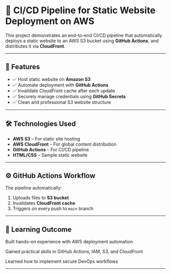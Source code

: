# 🚀 CI/CD Pipeline for Static Website Deployment on AWS

This project demonstrates an end-to-end CI/CD pipeline that automatically deploys a static website to an AWS S3 bucket using **GitHub Actions**, and distributes it via **CloudFront**.


---

## 📌 Features

- ✅ Host static website on **Amazon S3**
- ✅ Automate deployment with **GitHub Actions**
- ✅ Invalidate CloudFront cache after each update
- ✅ Securely manage credentials using **GitHub Secrets**
- ✅ Clean and professional S3 website structure

---

## 🛠️ Technologies Used

- **AWS S3** – For static site hosting  
- **AWS CloudFront** – For global content distribution  
- **GitHub Actions** – For CI/CD pipeline  
- **HTML/CSS** – Sample static website

---
## ⚙️ GitHub Actions Workflow

The pipeline automatically:

1. Uploads files to **S3 bucket**
2. Invalidates **CloudFront cache**
3. Triggers on every push to `main` branch

---


## 🧠 Learning Outcome

Built hands-on experience with AWS deployment automation

Gained practical skills in GitHub Actions, IAM, S3, and CloudFront

Learned how to implement secure DevOps workflows

---
